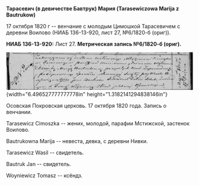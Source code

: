 **Тарасевич (в девичестве Бавтрук) Мария (Tarasewiczowa Marija z
Bautrukow)**

17 октября 1820 г -- венчание с молодым Цимошкой Тарасевичем с деревни
Воилово (НИАБ 136-13-920, лист 27, №6/1820-б (ориг)).

**НИАБ 136-13-920:** Лист 27. **Метрическая запись №6/1820-б (ориг).**

![](./media/8eaddf90014769ed40d6348518055cf1a0820336.png){width="6.496527777777778in"
height="1.3182141294838146in"}

Осовская Покровская церковь. 17 октября 1820 года. Запись о венчании.

Tarasewicz Cimoszka -- жених, молодой, парафии Мстижской, застенок
Воилово.

Bautrukowna Marija -- невеста, девка, с деревни Нивки.

Tarasewicz Wasil -- свидетель.

Bautruk Jan -- свидетель.

Woyniewicz Tomasz -- ксёндз.
